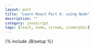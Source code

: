 ```yaml
---
layout: post
title: "Learn React Part 6: using Node"
description: ""
category: javascript
tags: [react, node, stream, isomorphic]
---
```

{% include JB/setup %}

